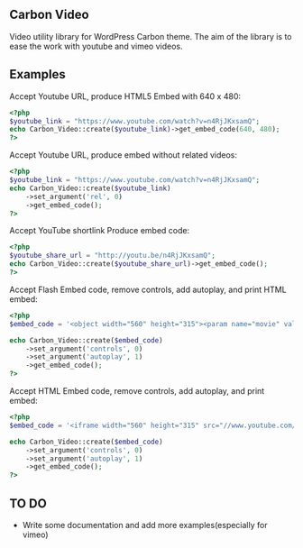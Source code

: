 ## Carbon Video

Video utility library for WordPress Carbon theme. The aim of the library is to ease the work with youtube and vimeo videos.

## Examples

Accept Youtube URL, produce HTML5 Embed with 640 x 480:

```php	
<?php
$youtube_link = "https://www.youtube.com/watch?v=n4RjJKxsamQ";
echo Carbon_Video::create($youtube_link)->get_embed_code(640, 480);
?>
```

Accept Youtube URL, produce embed without related videos:

```php
<?php
$youtube_link = "https://www.youtube.com/watch?v=n4RjJKxsamQ";
echo Carbon_Video::create($youtube_link)
    ->set_argument('rel', 0)
    ->get_embed_code();
?>
```

Accept YouTube shortlink Produce embed code:

```php
<?php
$youtube_share_url = "http://youtu.be/n4RjJKxsamQ";
echo Carbon_Video::create($youtube_share_url)->get_embed_code();
?>
```

Accept Flash Embed code, remove controls, add autoplay, and print HTML embed:

```php
<?php
$embed_code = '<object width="560" height="315"><param name="movie" value="//www.youtube.com/v/n4RjJKxsamQ?version=3&amp;hl=en_US&amp;rel=0"></param><param name="allowFullScreen" value="true"></param><param name="allowscriptaccess" value="always"></param><embed src="//www.youtube.com/v/n4RjJKxsamQ?version=3&amp;hl=en_US&amp;rel=0" type="application/x-shockwave-flash" width="560" height="315" allowscriptaccess="always" allowfullscreen="true"></embed></object>';

echo Carbon_Video::create($embed_code)
    ->set_argument('controls', 0)
    ->set_argument('autoplay', 1)
    ->get_embed_code();
?>
```

Accept HTML Embed code, remove controls, add autoplay, and print embed:

```php
<?php
$embed_code = '<iframe width="560" height="315" src="//www.youtube.com/embed/n4RjJKxsamQ?rel=0" frameborder="0" allowfullscreen></iframe>';

echo Carbon_Video::create($embed_code)
    ->set_argument('controls', 0)
    ->set_argument('autoplay', 1)
    ->get_embed_code();
?>
```

## TO DO
 
 - Write some documentation and add more examples(especially for vimeo)